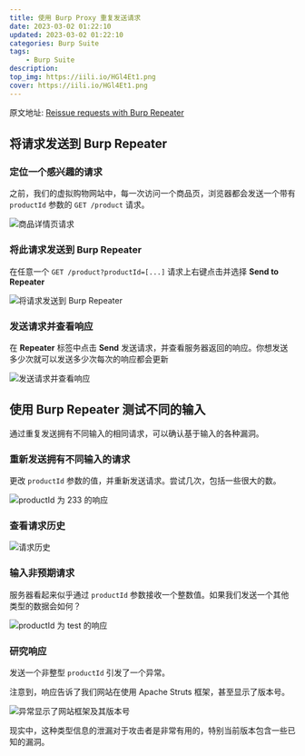 ```yaml
---
title: 使用 Burp Proxy 重复发送请求
date: 2023-03-02 01:22:10
updated: 2023-03-02 01:22:10
categories: Burp Suite
tags:
    - Burp Suite
description:
top_img: https://iili.io/HGl4Et1.png
cover: https://iili.io/HGl4Et1.png
---
```


原文地址: [Reissue requests with Burp Repeater](https://portswigger.net/burp/documentation/desktop/getting-started/reissuing-http-requests)

## 将请求发送到 Burp Repeater

### 定位一个感兴趣的请求

之前，我们的虚拟购物网站中，每一次访问一个商品页，浏览器都会发送一个带有 `productId` 参数的 `GET /product` 请求。

![商品详情页请求](https://iili.io/HVRtHG9.png)

### 将此请求发送到 Burp Repeater

在任意一个 `GET /product?productId=[...]` 请求上右键点击并选择 **Send to Repeater**

![将请求发送到 Burp Repeater](https://iili.io/HVRD0DQ.png)

### 发送请求并查看响应

在 **Repeater** 标签中点击 **Send** 发送请求，并查看服务器返回的响应。你想发送多少次就可以发送多少次每次的响应都会更新

![发送请求并查看响应](https://iili.io/HVRbdej.png)

## 使用 Burp Repeater 测试不同的输入

通过重复发送拥有不同输入的相同请求，可以确认基于输入的各种漏洞。

### 重新发送拥有不同输入的请求

更改 `productId` 参数的值，并重新发送请求。尝试几次，包括一些很大的数。

![productId 为 233 的响应](https://iili.io/HVRpuiN.png)

### 查看请求历史

![请求历史](https://iili.io/HVRyGpa.png)

### 输入非预期请求

服务器看起来似乎通过 `productId` 参数接收一个整数值。如果我们发送一个其他类型的数据会如何？

![productId 为 test 的响应](https://iili.io/HV5HhgI.png)

### 研究响应

发送一个非整型 `productId` 引发了一个异常。

注意到，响应告诉了我们网站在使用 Apache Struts 框架，甚至显示了版本号。

![异常显示了网站框架及其版本号](https://iili.io/HV5Jc42.png)

现实中，这种类型信息的泄漏对于攻击者是非常有用的，特别当前版本包含一些已知的漏洞。
